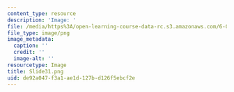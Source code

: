 ```yaml
---
content_type: resource
description: 'Image: '
file: /media/https%3A/open-learning-course-data-rc.s3.amazonaws.com/6-004-computation-structures-spring-2017/de92a047f3a1ae1d127bd126f5ebcf2e_Slide31.png
file_type: image/png
image_metadata:
  caption: ''
  credit: ''
  image-alt: ''
resourcetype: Image
title: Slide31.png
uid: de92a047-f3a1-ae1d-127b-d126f5ebcf2e
---
```

